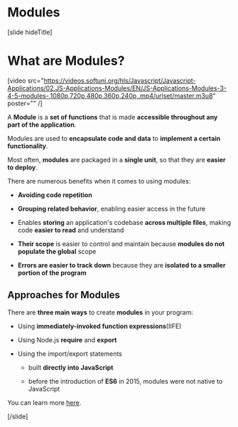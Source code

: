# Modules

[slide hideTitle]

# What are Modules?

[video src="https://videos.softuni.org/hls/Javascript/Javascript-Applications/02.JS-Applications-Modules/EN/JS-Applications-Modules-3-4-5-modules-,1080p,720p,480p,360p,240p,.mp4/urlset/master.m3u8" poster="" /]

A **Module** is a **set of functions** that is made **accessible throughout any part of the application**.

Modules are used to **encapsulate code and data** to **implement a certain functionality**.

Most often, **modules** are packaged in a **single unit**, so that they are **easier to deploy**.

There are numerous benefits when it comes to using modules:

- **Avoiding code repetition**

- **Grouping related behavior**, enabling easier access in the future

- Enables **storing** an application's codebase **across multiple files**, making code **easier to read** and understand
  
- **Their scope** is easier to control and maintain because **modules do not populate the global** scope
  
- **Errors are easier to track down** because they are **isolated to a smaller portion of the program**

## Approaches for Modules

There are **three main ways** to create **modules** in your program:

- Using **immediately-invoked function expressions**\(IIFE\)

- Using Node.js **require** and **export**

- Using the import/export statements
  
    * built **directly into JavaScript**

    * before the introduction of **ES6** in 2015, modules were not native to JavaScript
    
You can learn more [here](https://en.wikipedia.org/wiki/ECMAScript#6th_Edition_–_ECMAScript_2015).

[/slide]
